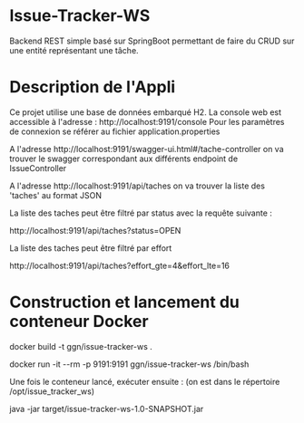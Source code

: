 Issue-Tracker-WS
================

Backend REST simple basé sur SpringBoot permettant de faire du CRUD
sur une entité représentant une tâche.

# Description de l'Appli

Ce projet utilise une base de données embarqué H2.
La console web est accessible à l'adresse :
http://localhost:9191/console
Pour les paramètres de connexion se référer au fichier application.properties

A l'adresse http://localhost:9191/swagger-ui.html#/tache-controller on va trouver le swagger correspondant aux différents endpoint de IssueController

A l'adresse http://localhost:9191/api/taches on va trouver la liste des 'taches' au format JSON

La liste des taches peut être filtré par status avec la requête suivante :

http://localhost:9191/api/taches?status=OPEN

La liste des taches peut être filtré par effort

http://localhost:9191/api/taches?effort_gte=4&effort_lte=16


# Construction et lancement du conteneur Docker

docker build -t ggn/issue-tracker-ws .

docker run -it --rm -p 9191:9191 ggn/issue-tracker-ws /bin/bash

Une fois le conteneur lancé, exécuter ensuite : (on est dans le répertoire /opt/issue_tracker_ws)

java -jar target/issue-tracker-ws-1.0-SNAPSHOT.jar

